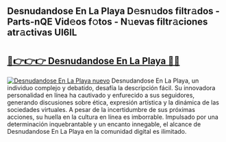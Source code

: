 ## Desnudandose En La Playa D𝚎sn𝚞dos filtr𝚊dos - Parts-nQE Vid𝚎os f𝚘tos - N𝚞evas filtr𝚊ciones atr𝚊ctivas UI6lL

# <h2><a href="http://mb30kbr.tromn.icu/?c=Desnudandose+En+La+Playa">🔗👉👉👉 Desnudandose En La Playa 🔗🔗</a></h2>

[![Desnudandose En La Playa nuevo](https://i.imgur.com/pEAQMta.gif)](http://mb30kbr.tromn.icu/?c=Desnudandose+En+La+Playa)
Desnudandose En La Playa, un individuo complejo y debatido, desafía la descripción fácil. Su innovadora personalidad en línea ha cautivado y enfurecido a sus seguidores, generando discusiones sobre ética, expresión artística y la dinámica de las sociedades virtuales. A pesar de la incertidumbre de sus próximas acciones, su huella en la cultura en línea es imborrable. Impulsado por una determinación inquebrantable y un encanto innegable, el alcance de Desnudandose En La Playa en la comunidad digital es ilimitado.
